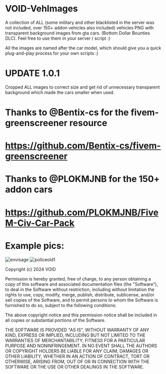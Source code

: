 # VOID-VehImages
 A collection of ALL (some military and other blacklisted in the server was not included, over 150+ addon vehicles also included) vehicles PNG with transparent background images from gta cars. (Bottom Dollar Bounties DLC). Feel free to use them in your server / script :)

All the images are named after the car model, which should give you a quick plug-and-play process for your own scripts :)

# UPDATE 1.0.1
Cropped ALL images to correct size and get rid of unnecessary transparent background which made the cars smaller when used.

# Thanks to @Bentix-cs for the fivem-greenscreener resource
# https://github.com/Bentix-cs/fivem-greenscreener

# Thanks to @PLOKMJNB for the 150+ addon cars
# https://github.com/PLOKMJNB/FiveM-Civ-Car-Pack

# Example pics:
![envisage](https://github.com/user-attachments/assets/768c11d8-86b4-40e2-8978-764de3bc220f)
![policeold1](https://github.com/user-attachments/assets/defe5f28-9d1c-49a7-b4df-3785fdfb8937)

		

Copyright (c) 2024 VOID

Permission is hereby granted, free of charge, to any person obtaining a copy
of this software and associated documentation files (the "Software"), to deal
in the Software without restriction, including without limitation the rights
to use, copy, modify, merge, publish, distribute, sublicense, and/or sell
copies of the Software, and to permit persons to whom the Software is
furnished to do so, subject to the following conditions:

The above copyright notice and this permission notice shall be included in all
copies or substantial portions of the Software.

THE SOFTWARE IS PROVIDED "AS IS", WITHOUT WARRANTY OF ANY KIND, EXPRESS OR
IMPLIED, INCLUDING BUT NOT LIMITED TO THE WARRANTIES OF MERCHANTABILITY,
FITNESS FOR A PARTICULAR PURPOSE AND NONINFRINGEMENT. IN NO EVENT SHALL THE
AUTHORS OR COPYRIGHT HOLDERS BE LIABLE FOR ANY CLAIM, DAMAGES OR OTHER
LIABILITY, WHETHER IN AN ACTION OF CONTRACT, TORT OR OTHERWISE, ARISING FROM,
OUT OF OR IN CONNECTION WITH THE SOFTWARE OR THE USE OR OTHER DEALINGS IN THE
SOFTWARE.




